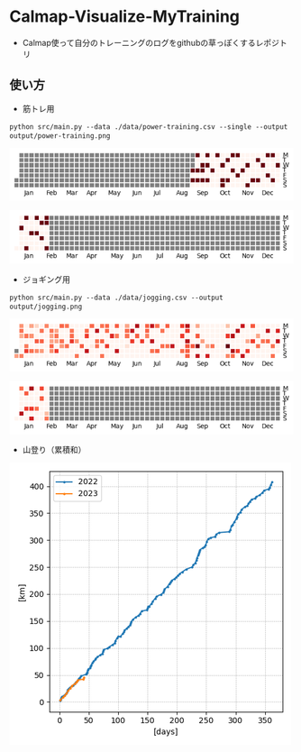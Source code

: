 # Calmap-Visualize-MyTraining

- Calmap使って自分のトレーニングのログをgithubの草っぽくするレポジトリ

## 使い方

- 筋トレ用

```
python src/main.py --data ./data/power-training.csv --single --output output/power-training.png
```

![power-training.png](output/power-training.png)

![power-training-2023.png](output/power-training-2023.png)


- ジョギング用

```
python src/main.py --data ./data/jogging.csv --output output/jogging.png
```

![jogging.png](output/jogging.png)

![jogging-2023.png](output/jogging-2023.png)


- 山登り（累積和）

![hill-jogging](output/hill-jogging.png)